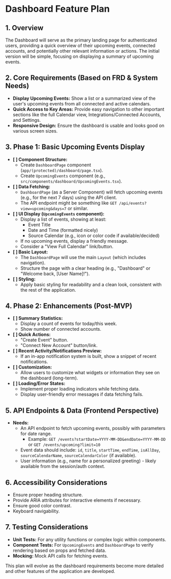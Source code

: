 # Dashboard Feature Plan

## 1. Overview

The Dashboard will serve as the primary landing page for authenticated users, providing a quick overview of their upcoming events, connected accounts, and potentially other relevant information or actions. The initial version will be simple, focusing on displaying a summary of upcoming events.

## 2. Core Requirements (Based on FRD & System Needs)

*   **Display Upcoming Events:** Show a list or a summarized view of the user's upcoming events from all connected and active calendars.
*   **Quick Access to Key Areas:** Provide easy navigation to other important sections like the full Calendar view, Integrations/Connected Accounts, and Settings.
*   **Responsive Design:** Ensure the dashboard is usable and looks good on various screen sizes.

## 3. Phase 1: Basic Upcoming Events Display

*   **[ ] Component Structure:**
    *   Create `DashboardPage` component (`app/(protected)/dashboard/page.tsx`).
    *   Create `UpcomingEvents` component (e.g., `src/components/dashboard/UpcomingEvents.tsx`).
*   **[ ] Data Fetching:**
    *   `DashboardPage` (as a Server Component) will fetch upcoming events (e.g., for the next 7 days) using the API client.
    *   The API endpoint might be something like `GET /api/events?view=upcoming&days=7` or similar.
*   **[ ] UI Display (`UpcomingEvents` component):**
    *   Display a list of events, showing at least:
        *   Event Title
        *   Date and Time (formatted nicely)
        *   Source Calendar (e.g., icon or color code if available/decided)
    *   If no upcoming events, display a friendly message.
    *   Consider a "View Full Calendar" link/button.
*   **[ ] Basic Layout:**
    *   The `DashboardPage` will use the main `Layout` (which includes navigation).
    *   Structure the page with a clear heading (e.g., "Dashboard" or "Welcome back, [User Name]!").
*   **[ ] Styling:**
    *   Apply basic styling for readability and a clean look, consistent with the rest of the application.

## 4. Phase 2: Enhancements (Post-MVP)

*   **[ ] Summary Statistics:**
    *   Display a count of events for today/this week.
    *   Show number of connected accounts.
*   **[ ] Quick Actions:**
    *   "Create Event" button.
    *   "Connect New Account" button/link.
*   **[ ] Recent Activity/Notifications Preview:**
    *   If an in-app notification system is built, show a snippet of recent notifications.
*   **[ ] Customization:**
    *   Allow users to customize what widgets or information they see on the dashboard (long-term).
*   **[ ] Loading/Error States:**
    *   Implement proper loading indicators while fetching data.
    *   Display user-friendly error messages if data fetching fails.

## 5. API Endpoints & Data (Frontend Perspective)

*   **Needs:**
    *   An API endpoint to fetch upcoming events, possibly with parameters for date range.
        *   Example: `GET /events?startDate=YYYY-MM-DD&endDate=YYYY-MM-DD` or `GET /events/upcoming?limit=10`
    *   Event data should include: `id`, `title`, `startTime`, `endTime`, `isAllDay`, `sourceCalendarName`, `sourceCalendarColor` (if available).
    *   User information (e.g., name for a personalized greeting) - likely available from the session/auth context.

## 6. Accessibility Considerations

*   Ensure proper heading structure.
*   Provide ARIA attributes for interactive elements if necessary.
*   Ensure good color contrast.
*   Keyboard navigability.

## 7. Testing Considerations

*   **Unit Tests:** For any utility functions or complex logic within components.
*   **Component Tests:** For `UpcomingEvents` and `DashboardPage` to verify rendering based on props and fetched data.
*   **Mocking:** Mock API calls for fetching events.

This plan will evolve as the dashboard requirements become more detailed and other features of the application are developed.
